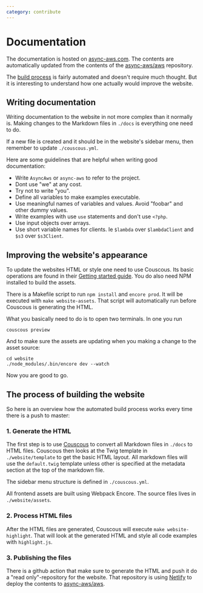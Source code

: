 ```yaml
---
category: contribute
---
```


# Documentation

The documentation is hosted on [async-aws.com](https://async-aws.com/). The contents
are automatically updated from the contents of the [async-aws/aws](https://github.com/async-aws/aws)
repository.

The [build process](#the-process-of-building-the-website) is fairly automated and
doesn't require much thought. But it is interesting to understand how one actually
would improve the website.

## Writing documentation

Writing documentation to the website in not more complex than it normally is. Making
changes to the Markdown files in `./docs` is everything one need to do.

If a new file is created and it should be in the website's sidebar menu, then remember
to update `./couscous.yml`.

Here are some guidelines that are helpful when writing good documentation:

- Write `AsyncAws` or `async-aws` to refer to the project.
- Dont use "we" at any cost.
- Try not to write "you".
- Define all variables to make examples executable.
- Use meaningful names of variables and values. Avoid "foobar" and other dummy values.
- Write examples with  use `use` statements and don't use `<?php`.
- Use input objects over arrays.
- Use short variable names for clients. Ie `$lambda` over `$lambdaClient` and `$s3` over `$s3Client`.

## Improving the website's appearance

To update the websites HTML or style one need to use Couscous. Its basic operations
are found in their [Getting started guide](http://couscous.io/docs/getting-started.html).
You do also need NPM installed to build the assets.

There is a Makefile script to run `npm install` and `encore prod`. It will be executed
with `make website-assets`. That script will automatically run before Couscous is
generating the HTML.

What you basically need to do is to open two terminals. In one you run

```shell
couscous preview
```

And to make sure the assets are updating when you making a change to the asset source:

```shell
cd website
./node_modules/.bin/encore dev --watch
```

Now you are good to go.

## The process of building the website

So here is an overview how the automated build process works every time there is
a push to master:

### 1. Generate the HTML

The first step is to use [Couscous](http://couscous.io/) to convert all Markdown files
in `./docs` to HTML files. Couscous then looks at the Twig template in `./website/template`
to get the basic HTML layout. All markdown files will use the `default.twig` template
unless other is specified at the metadata section at the top of the markdown file.

The sidebar menu structure is defined in `./couscous.yml`.

All frontend assets are built using Webpack Encore. The source files lives in
`./website/assets`.

### 2. Process HTML files

After the HTML files are generated, Couscous will execute `make website-highlight`.
That will look at the generated HTML and style all code examples with `highlight.js`.

### 3. Publishing the files

There is a github action that make sure to generate the HTML and push it do a
"read only"-repository for the website. That repository is using [Netlify](https://www.netlify.com/)
to deploy the contents to [async-aws/aws](https://github.com/async-aws/aws).
